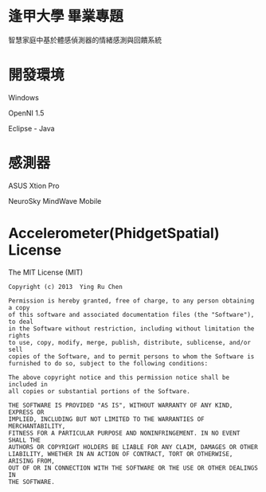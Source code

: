 # 逢甲大學 畢業專題

智慧家庭中基於體感偵測器的情緒感測與回饋系統

# 開發環境

Windows

OpenNI 1.5

Eclipse - Java

# 感測器

ASUS Xtion Pro

NeuroSky MindWave Mobile

Accelerometer(PhidgetSpatial)
License
========
The MIT License (MIT)
```
Copyright (c) 2013  Ying Ru Chen

Permission is hereby granted, free of charge, to any person obtaining a copy
of this software and associated documentation files (the "Software"), to deal
in the Software without restriction, including without limitation the rights
to use, copy, modify, merge, publish, distribute, sublicense, and/or sell
copies of the Software, and to permit persons to whom the Software is
furnished to do so, subject to the following conditions:

The above copyright notice and this permission notice shall be included in
all copies or substantial portions of the Software.

THE SOFTWARE IS PROVIDED "AS IS", WITHOUT WARRANTY OF ANY KIND, EXPRESS OR
IMPLIED, INCLUDING BUT NOT LIMITED TO THE WARRANTIES OF MERCHANTABILITY,
FITNESS FOR A PARTICULAR PURPOSE AND NONINFRINGEMENT. IN NO EVENT SHALL THE
AUTHORS OR COPYRIGHT HOLDERS BE LIABLE FOR ANY CLAIM, DAMAGES OR OTHER
LIABILITY, WHETHER IN AN ACTION OF CONTRACT, TORT OR OTHERWISE, ARISING FROM,
OUT OF OR IN CONNECTION WITH THE SOFTWARE OR THE USE OR OTHER DEALINGS IN
THE SOFTWARE.
```

